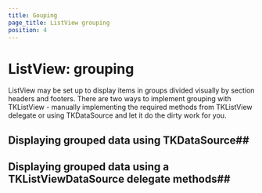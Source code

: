 ```yaml
---
title: Gouping
page_title: ListView grouping
position: 4
---
```


# ListView: grouping 
ListView may be set up to display items in groups divided visually by section headers and footers.
There are two ways to implement grouping with TKListView - manually implementing the required methods from TKListView delegate or  using TKDataSource and let it do the dirty work for you.
<screenshot>

## Displaying grouped data using TKDataSource##
<snippets>

## Displaying grouped data using a TKListViewDataSource delegate methods##

<snippets>

